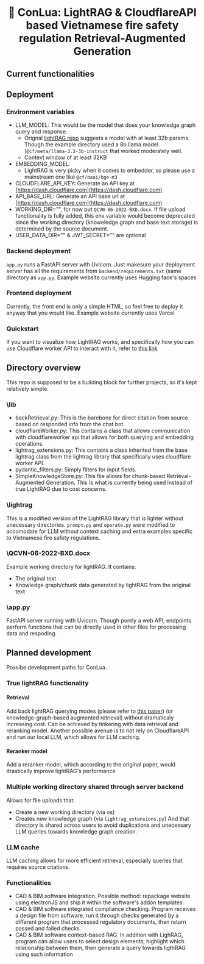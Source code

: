 <div align="center">

# 🚀 ConLua: LightRAG & CloudflareAPI based Vietnamese fire safety regulation Retrieval-Augmented Generation
</div>

## Current functionalities

## Deployment
### Environment variables
* LLM_MODEL: This would be the model that does your knowledge graph query and response.
  - Orignal [lightRAG repo](https://github.com/HKUDS/LightRAG/) suggests a model with at least 32b params. Though the example directory used a 8b llama model (`@cf/meta/llama-3.2-3b-instruct` that worked moderately well.
  - Context window of at least 32KB
* EMBEDDING_MODEL:
  - LightRAG is very picky when it comes to embedder, so please use a mainstream one like `@cf/baai/bge-m3`
* CLOUDFLARE_API_KEY: Generate an API key at [https://dash.cloudflare.com](https://dash.cloudflare.com)
* API_BASE_URL: Generate an API base url at [https://dash.cloudflare.com](https://dash.cloudflare.com)
* WORKING_DIR="", for now put `QCVN-06-2022-BXD.docx`. If file upload functionality is fully added, this env variable would become deprecated since the working directory (knoweledge graph and base text storage) is determined by the source document.
* USER_DATA_DIR="" &  JWT_SECRET="" are optional

### Backend deployment
`app.py` runs a FastAPI server with Uvicorn. Just makesure your deployment server has all the requirements from `backend/requirements.txt` (same directory as `app.py`. Example website currently uses Hugging face's spaces

### Frontend deployment
Currently, the front end is only a simple HTML, so feel free to deploy it anyway that you would like. Example website currently uses Vercel

### Quickstart
If you want to visualize how LightRAG works, and specifically how you can use Cloudflare worker API to interact with it, refer to [this link](https://github.com/HKUDS/LightRAG/blob/main/examples/unofficial-sample/lightrag_cloudflare_demo.py)

## Directory overview
This repo is supposed to be a building block for further projects, so it's kept relatively simple.
### \lib
* backRetrieval.py: This is the barebone for direct citation from source based on responded info from the chat bot.
* cloudflareWorker.py: This contains a class that allows communication with cloudflareworker api that allows for both querying and embedding operations.
* lightrag\_extensions.py: This contains a class inherited from the base lightrag class from the lightrag library that specifically uses cloudflare worker API.
* pydantic\_filters.py: Simply filters for input fields.
* SimpleKnowledgeStore.py: This file allows for chunk-based Retrieval-Augmented Generation. This is what is currently being used instead of true LightRAG due to cost concerns.
### \lightrag
This is a modified version of the LightRAG library that is lighter without unecessary directories. `prompt.py` and `operate.py` were modified to accomodate for LLM without context caching and extra examples specific to Vietnamese fire safety regulations.
### \QCVN-06-2022-BXD.docx
Example working directory for lightRAG. It contains:
* The original text
* Knowledge graph/chunk data generated by lightRAG from the original text
### \app.py
FastAPI server running with Uvicorn. Though purely a web API, endpoints perform functions that can be directly used in other files for processing data and respoding.

## Planned development
Possibe development paths for ConLua.
### True lightRAG functionality
#### Retrieval
Add back lightRAG querying modes (please refer to [this paper](https://arxiv.org/abs/2410.05779)) (or knowledge-graph-based augmented retrieval) without dramaticaly increasing cost. Can be achieved by tinkering with data retrieval and reranking model. Another possible avenue is to not rely on CloudflareAPI and run our local LLM, which allows for LLM caching.
#### Reranker model
Add a reranker model, which according to the original paper, would drastically improve lightRAG's performance
### Multiple working directory shared through server backend
Allows for file uploads that:
* Create a new working directory (via os)
* Creates new knowledge graph (via `lightrag_extensions.py`)
And that directory is shared across users to avoid duplications and unecessary LLM queries towards knowledge graph creation.
### LLM cache
LLM caching allows for more efficient retrieval, especially queries that requires source citations.

### Functionalities
* CAD & BIM software integration. Possible method: repackage website using electronJS and ship it within the software's addon templates.
* CAD & BIM software integrated compliance checking. Program receives a design file from software, run it through checks generated by a different program that processed regulatory documents, then return passed and failed checks.
* CAD & BIM software context-based RAG. In addition with LighRAG, program can allow users to select design elements, highlight which relationship between them, then generate a query towards ligthRAG using such information
